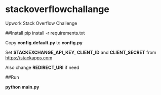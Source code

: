 # stackoverflowchallange
Upwork Stack Overflow Challenge

##Install 
pip install -r requirements.txt

Copy __config.default.py__ to __config.py__

Set __STACKEXCHANGE_API_KEY__, __CLIENT_ID__ and __CLIENT_SECRET__ from https://stackapps.com

Also change __REDIRECT_URI__ if need

##Run 

__python main.py__
